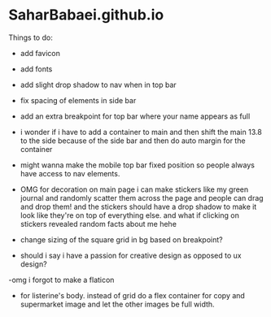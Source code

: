 # SaharBabaei.github.io

Things to do:
- add favicon
- add fonts
- add slight drop shadow to nav when in top bar
- fix spacing of elements in side bar
- add an extra breakpoint for top bar where your name appears as full
- i wonder if i have to add a container to main and then shift the main 13.8 to the side because of the side bar and then do auto margin for the container
- might wanna make the mobile top bar fixed position so people always have access to nav elements. 
- OMG for decoration on main page i can make stickers like my green journal and randomly scatter them across the page and people can drag and drop them! and the stickers should have a drop shadow to make it look like they're on top of everything else. and what if clicking on stickers revealed random facts about me hehe

- change sizing of the square grid in bg based on breakpoint? 
- should i say i have a passion for creative design as opposed to ux design?


-omg i forgot to make a flaticon 

- for listerine's body. instead of grid do a flex container for copy and supermarket image and let the other images be full width. 